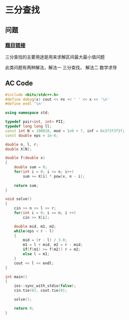 # 三分查找
## 问题 
### [题目链接](https://www.luogu.com.cn/problem/P3382)

三分查找的主要用途是用来求解区间最大最小值问题

此类问题有两种解法，解法一 三分查找， 解法二 数学求导
## AC Code
``` c++
#include <bits/stdc++.h>
#define debug(x) cout << #x << ' ' << x << '\n'
#define endl '\n'

using namespace std;

typedef pair<int, int> PII;
typedef long long ll;
const int N = 100010, mod = 1e9 + 7, inf = 0x3f3f3f3f;
const double eps = 1e-6;

double n, l, r;
double X[N];

double f(double x)
{
	double sum = 0;
	for(int i = 0; i <= n; i++)
		sum += X[i] * pow(x, n - i);
	
	return sum;
}

void solve()
{
	cin >> n >> l >> r;
	for(int i = 0; i <= n; i ++)
		cin >> X[i];

	double mid, m1, m2;
	while(eps < r - l)
	{
		mid = (r - l) / 3.0;
		m1 = l + mid, m2 = r - mid;
		if(f(m1) >= f(m2)) r = m2;
		else l = m1;
	}
	cout << l << endl;
}

int main()
{
	ios::sync_with_stdio(false);
	cin.tie(0), cout.tie(0);

	solve();

	return 0;
}
```